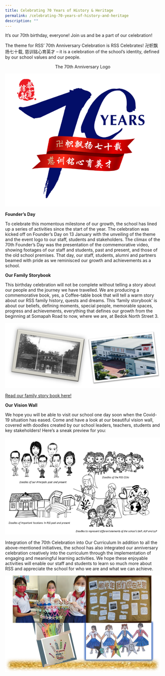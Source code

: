 ```yaml
---
title: Celebrating 70 Years of History & Heritage
permalink: /celebrating-70-years-of-history-and-heritage
description: ""
---
```


It’s our 70th birthday, everyone! Join us and be a part of our celebration!


The theme for RSS’ 70th Anniversary Celebration is RSS Celebrates! 卍帜飘扬七十载, 慈训铭心育英才 – it is a celebration of the school’s identity, defined by our school values and our people.

<body>
<center>
  <p>The 70th Anniversary Logo</p>
</center>
</body>

![](/images/Logo.png)

**Founder’s Day**

To celebrate this momentous milestone of our growth, the school has lined up a series of activities since the start of the year. The celebration was kicked off on Founder’s Day on 13 January with the unveiling of the theme and the event logo to our staff, students and stakeholders. The climax of the 70th Founder’s Day was the presentation of the commemorative video, showing footages of our staff and students, past and present, and those of the old school premises. That day, our staff, students, alumni and partners beamed with pride as we reminisced our growth and achievements as a school.

**Our Family Storybook**

This birthday celebration will not be complete without telling a story about our people and the journey we have travelled. We are producing a commemorative book, yes, a Coffee-table book that will tell a warm story about our RSS family history, quests and dreams. This ‘family storybook’ is about our beliefs, defining moments, special people, memorable spaces, progress and achievements, everything that defines our growth from the beginning at Somapah Road to now, where we are, at Bedok North Street 3.

![](/images/Our%20Family%20Storybook.png)

[Read our family story book here!](https://redswastika-moe-edu-sg-admin.cwp.sg/qql/slot/u530/Flipping%20Book/RSS%2070th%20Ann%20Magazine.html)

**Our Vision Wall**

We hope you will be able to visit our school one day soon when the Covid-19 situation has eased. Come and have a look at our beautiful vision wall, covered with doodles created by our school leaders, teachers, students and key stakeholders! Here’s a sneak preview for you:

![](/images/70%20Anniversary%20Doodles.jpeg)

Integration of the 70th Celebration into Our Curriculum
In addition to all the above-mentioned initiatives, the school has also integrated our anniversary celebration creatively into the curriculum through the implementation of engaging and meaningful learning activities. We hope these enjoyable activities will enable our staff and students to learn so much more about RSS and appreciate the school for who we are and what we can achieve.

![](/images/Integration.png)